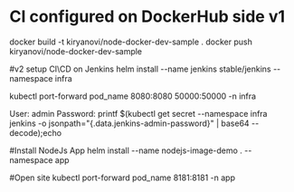 # CI configured on DockerHub  side v1
docker build -t kiryanovi/node-docker-dev-sample . 
docker push kiryanovi/node-docker-dev-sample 

#v2 setup CI\CD on Jenkins
helm install --name jenkins stable/jenkins --namespace infra

kubectl port-forward pod_name 8080:8080 50000:50000 -n infra

User:
admin
Password: 
 printf $(kubectl get secret --namespace infra jenkins -o jsonpath="{.data.jenkins-admin-password}" | base64 --decode);echo


#Install NodeJs App
helm install --name nodejs-image-demo . --namespace app

#Open site
kubectl port-forward pod_name 8181:8181 -n app



